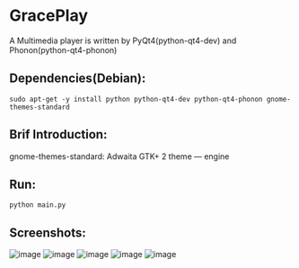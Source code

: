 GracePlay 
=========

A Multimedia player is written by PyQt4(python-qt4-dev) and Phonon(python-qt4-phonon)

Dependencies(Debian): 
-------------------------------------------------------------------
	sudo apt-get -y install python python-qt4-dev python-qt4-phonon gnome-themes-standard


Brif Introduction:
-----------------
gnome-themes-standard: Adwaita GTK+ 2 theme — engine 

Run: 
-------------------
	python main.py 

Screenshots:
------------
![image](https://github.com/qomolangmaice/GracePlay/tree/master/screenshots/starwars-Three.1.png)
![image](https://github.com/qomolangmaice/GracePlay/tree/master/screenshots/starwars-Three.2.png)
![image](https://github.com/qomolangmaice/GracePlay/tree/master/screenshots/starwars-Three.3.png)
![image](https://github.com/qomolangmaice/GracePlay/tree/master/screenshots/starwars-Two.1.png)
![image](https://github.com/qomolangmaice/GracePlay/tree/master/screenshots/starwars-Two.2.png)
